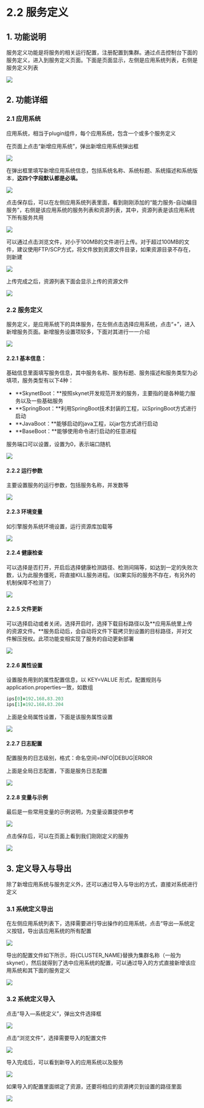 # 2.2 服务定义

## 1. 功能说明

服务定义功能是将服务的相关运行配置，注册配置到集群。通过点击控制台下面的服务定义，进入到服务定义页面。下面是页面显示，左侧是应用系统列表，右侧是服务定义列表

![](../.gitbook/assets/image%20%2887%29.png)

## 2. 功能详细

### 2.1 应用系统

应用系统，相当于plugin组件，每个应用系统，包含一个或多个服务定义

在页面上点击“新增应用系统”，弹出新增应用系统弹出框

![](../.gitbook/assets/image%20%2818%29.png)

在弹出框里填写新增应用系统信息，包括系统名称、系统标题、系统描述和系统版本，**这四个字段默认都是必填。**

![](../.gitbook/assets/image%20%2857%29.png)

点击保存后，可以在左侧应用系统列表里面，看到刚刚添加的“能力服务-自动编目服务”，右侧是该应用系统的服务列表和资源列表，其中，资源列表是该应用系统下所有服务共用

![](../.gitbook/assets/image%20%2861%29.png)

可以通过点击浏览文件，对小于100MB的文件进行上传。对于超过100MB的文件，建议使用FTP/SCP方式，将文件放到资源文件目录，如果资源目录不存在，则新建

![](../.gitbook/assets/image%20%2867%29.png)

上传完成之后，资源列表下面会显示上传的资源文件

![](../.gitbook/assets/image%20%2883%29.png)

### 2.2 服务定义

服务定义，是应用系统下的具体服务，在左侧点击选择应用系统，点击“+”，进入新增服务页面。新增服务设置项较多，下面对其进行一一介绍

![](../.gitbook/assets/image%20%2897%29.png)

#### 2.2.1 基本信息：

基础信息里面填写服务信息，其中服务名称、服务标题、服务描述和服务类型为必填项，服务类型有以下4种：

* **SkynetBoot：**按照skynet开发规范开发的服务，主要指的是各种能力服务以及一些基础服务
* **SpringBoot：**利用SpringBoot技术封装的工程，以SpringBoot方式进行启动
* **JavaBoot：**能够启动的java工程，以jar包方式进行启动
* **BaseBoot：**能够使用命令进行启动的任意进程

服务端口可以设置，设置为0，表示端口随机

![](../.gitbook/assets/image%20%2880%29.png)

#### **2.2.2 运行参数**

主要设置服务的运行参数，包括服务名称，并发数等

![](../.gitbook/assets/image%20%28109%29.png)

#### **2.2.3 环境变量**

如引擎服务系统环境设置，运行资源库加载等

![](../.gitbook/assets/image%20%2859%29.png)

#### **2.2.4 健康检查**

可以选择是否打开，开启后选择健康检测路径、检测间隔等，如达到一定的失败次数，认为此服务僵死，将直接KILL服务进程。（如果实际的服务不存在，有另外的机制保障不检测了）

![](../.gitbook/assets/image%20%28114%29.png)

#### **2.2.5 文件更新**

可以选择启动或者关闭，选择开启时，选择下载目标路径以及**应用系统里上传的资源文件。**服务启动后，会自动将文件下载拷贝到设置的目标路径，并对文件解压授权。此项功能变相实现了服务的自动更新部署

![](../.gitbook/assets/image%20%2898%29.png)

#### 2.2.6 属性设置

设置服务用到的属性配置信息，以 KEY=VALUE 形式，配置规则与application.properties一致，如数组

```coffeescript
ips[0]=192.168.83.203
ips[1]=192.168.83.204
```

上面是全局属性设置，下面是该服务属性设置

![](../.gitbook/assets/image%20%284%29.png)

#### **2.2.7 日志配置**

配置服务的日志级别，格式：命名空间=INFO\|DEBUG\|ERROR

上面是全局日志配置，下面是服务日志配置

![](../.gitbook/assets/image%20%2871%29.png)

#### **2.2.8 变量与示例**

最后是一些常用变量的示例说明，为变量设置提供参考

![](../.gitbook/assets/image%20%28119%29.png)

点击保存后，可以在页面上看到我们刚刚定义的服务

![](../.gitbook/assets/image%20%2825%29.png)

## 3. 定义导入与导出

除了新增应用系统与服务定义外，还可以通过导入与导出的方式，直接对系统进行定义

### 3.1 系统定义导出

在左侧应用系统列表下，选择需要进行导出操作的应用系统，点击“导出—系统定义按钮，导出该应用系统的所有配置

![](../.gitbook/assets/image%20%2841%29.png)

导出的配置文件如下所示，将{CLUSTER\_NAME}替换为集群名称（一般为skynet），然后就得到了选中应用系统的配置，可以通过导入的方式直接新增该应用系统和其下面的服务定义

![](../.gitbook/assets/image%20%2868%29.png)

### 3.2 系统定义导入

点击“导入—系统定义”，弹出文件选择框

![](../.gitbook/assets/image.png)

点击“浏览文件”，选择需要导入的配置文件

![](../.gitbook/assets/image%20%2850%29.png)

导入完成后，可以看到新导入的应用系统以及服务

![](../.gitbook/assets/image%20%2872%29.png)

如果导入的配置里面绑定了资源，还要将相应的资源拷贝到设置的路径里面

![](../.gitbook/assets/image%20%28101%29.png)

